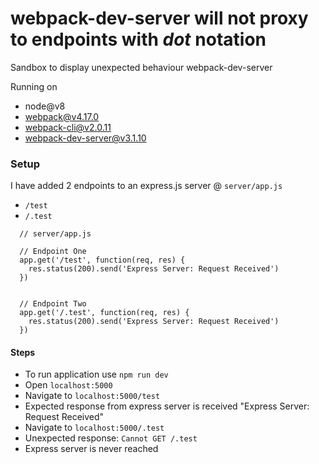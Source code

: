 # webpack-dev-server will not proxy to endpoints with *dot* notation
Sandbox to display unexpected behaviour webpack-dev-server

Running on
  - node@v8
  - webpack@v4.17.0
  - webpack-cli@v2.0.11
  - webpack-dev-server@v3.1.10

### Setup
I have added 2 endpoints to an express.js server @ `server/app.js`
  - `/test`
  - `/.test`

```
  // server/app.js

  // Endpoint One
  app.get('/test', function(req, res) {
    res.status(200).send('Express Server: Request Received')
  })
  
  
  // Endpoint Two
  app.get('/.test', function(req, res) {
    res.status(200).send('Express Server: Request Received')
  })
```


#### Steps
  - To run application use `npm run dev`
  - Open `localhost:5000` 
  - Navigate to `localhost:5000/test`
  - Expected response from express server is received "Express Server: Request Received"
  - Navigate to `localhost:5000/.test`
  - Unexpected response: `Cannot GET /.test`
  - Express server is never reached
